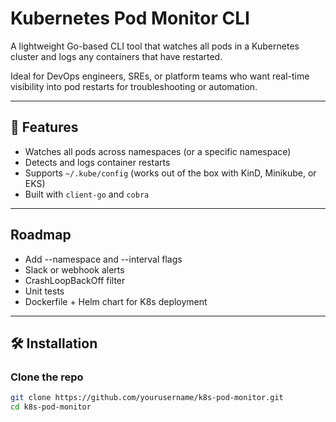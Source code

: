 # Kubernetes Pod Monitor CLI

A lightweight Go-based CLI tool that watches all pods in a Kubernetes cluster and logs any containers that have restarted.

Ideal for DevOps engineers, SREs, or platform teams who want real-time visibility into pod restarts for troubleshooting or automation.

---

## 🚀 Features

- Watches all pods across namespaces (or a specific namespace)
- Detects and logs container restarts
- Supports `~/.kube/config` (works out of the box with KinD, Minikube, or EKS)
- Built with `client-go` and `cobra`

---

 ## Roadmap

- Add --namespace and --interval flags
- Slack or webhook alerts
- CrashLoopBackOff filter
- Unit tests
- Dockerfile + Helm chart for K8s deployment

---

## 🛠️ Installation

### Clone the repo

```bash
git clone https://github.com/yourusername/k8s-pod-monitor.git
cd k8s-pod-monitor

